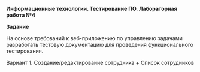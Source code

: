 **Информационные технологии. Тестирование ПО. Лабораторная работа №4**

**Задание**

На основе требований к веб-приложению по управлению задачами разработать тестовую документацию для проведения функционального тестирования.

Вариант 1. Создание/редактирование сотрудника + Список сотрудников